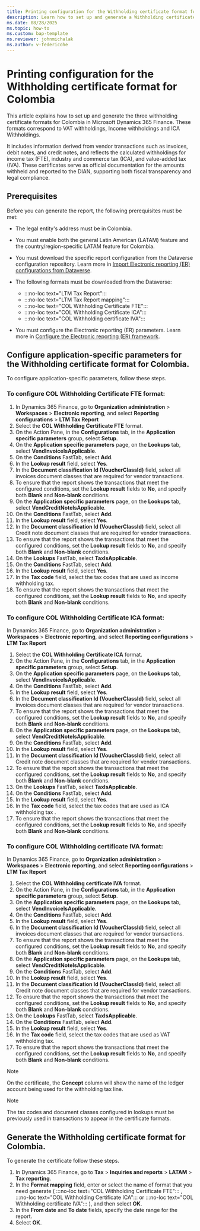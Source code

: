 ```yaml
---
title: Printing configuration for the Withholding certificate format for Colombia
description: Learn how to set up and generate a Withholding certificate format for Colombia.
ms.date: 08/28/2025
ms.topic: how-to
ms.custom: bap-template
ms.reviewer: johnmichalak
ms.author: v-federicohe
---
```


# Printing configuration for the Withholding certificate format for Colombia

This article explains how to set up and generate the three withholding certificate formats for Colombia in Microsoft Dynamics 365 Finance. These formats correspond to VAT withholdings, Income withholdings and ICA Withholdings.

It includes information derived from vendor transactions such as invoices, debit notes, and credit notes, and reflects the calculated withholdings for income tax (FTE), industry and commerce tax (ICA), and value-added tax (IVA). These certificates serve as official documentation for the amounts withheld and reported to the DIAN, supporting both fiscal transparency and legal compliance.

## Prerequisites

Before you can generate the report, the following prerequisites must be met:

- The legal entity's address must be in Colombia.
- You must enable both the general Latin American (LATAM) feature and the country/region-specific LATAM feature for Colombia.
- You must download the specific report configuration from the Dataverse configuration repository. Learn more in [Import Electronic reporting (ER) configurations from Dataverse](../global/workspace/gsw-import-er-config-dataverse.md).

- The following formats must be downloaded from the Dataverse:
    - :::no-loc text="LTM Tax Report":::
    - :::no-loc text="LTM Tax Report mapping":::
    - :::no-loc text="COL Withholding Certificate FTE":::
    - :::no-loc text="COL Withholding Certificate ICA":::
    - :::no-loc text="COL Withholding certificate IVA":::
   
- You must configure the Electronic reporting (ER) parameters. Learn more in [Configure the Electronic reporting (ER) framework](../../../fin-ops-core/dev-itpro/analytics/electronic-reporting-er-configure-parameters.md).

## Configure application-specific parameters for the Withholding certificate format for Colombia.
To configure application-specific parameters, follow these steps.

### To configure COL Withholding Certificate FTE format: 

1. In Dynamics 365 Finance, go to **Organization administration** \> **Workspaces** \> **Electronic reporting**, and select **Reporting configurations** \> **LTM Tax Report** 
1. Select the **COL Withholding Certificate FTE** format.
1. On the Action Pane, in the **Configurations** tab, in the **Application specific parameters** group, select **Setup**.
1. On the **Application specific parameters** page, on the **Lookups** tab, select **VendInvoiceIsApplicable**.
1. On the **Conditions** FastTab, select **Add**.
1. In the **Lookup result** field, select **Yes**.
1. In the **Document classification Id (VoucherClassId)** field, select all invoices document classes that are required for vendor transactions.
1. To ensure that the report shows the transactions that meet the configured conditions, set the **Lookup result** fields to **No**, and specify both **Blank** and **Non-blank** conditions.
 1. On the **Application specific parameters** page, on the **Lookups** tab, select **VendCreditNoteIsApplicable**.
1. On the **Conditions** FastTab, select **Add**.
1. In the **Lookup result** field, select **Yes**.
1. In the **Document classification Id (VoucherClassId)** field, select all Credit note document classes that are required for vendor transactions.
1. To ensure that the report shows the transactions that meet the configured conditions, set the **Lookup result** fields to **No**, and specify both **Blank** and **Non-blank** conditions.
1. On the **Lookups** FastTab, select **TaxIsApplicable**.
1. On the **Conditions** FastTab, select **Add**.
1. In the **Lookup result** field, select **Yes**.
1. In the **Tax code** field, select the tax codes that are used as income withholding tax.
1. To ensure that the report shows the transactions that meet the configured conditions, set the **Lookup result** fields to **No**, and specify both **Blank** and **Non-blank** conditions.

### To configure COL Withholding Certificate ICA format: 

In Dynamics 365 Finance, go to **Organization administration** \> **Workspaces** \> **Electronic reporting**, and select **Reporting configurations** \> **LTM Tax Report** 
1. Select the **COL Withholding Certificate ICA** format.
1. On the Action Pane, in the **Configurations** tab, in the **Application specific parameters** group, select **Setup**.
1. On the **Application specific parameters** page, on the **Lookups** tab, select **VendInvoiceIsApplicable**.
1. On the **Conditions** FastTab, select **Add**.
1. In the **Lookup result** field, select **Yes**.
1. In the **Document classification Id (VoucherClassId)** field, select all invoices document classes that are required for vendor transactions.
1. To ensure that the report shows the transactions that meet the configured conditions, set the **Lookup result** fields to **No**, and specify both **Blank** and **Non-blank** conditions.
 1. On the **Application specific parameters** page, on the **Lookups** tab, select **VendCreditNoteIsApplicable**.
1. On the **Conditions** FastTab, select **Add**.
1. In the **Lookup result** field, select **Yes**.
1. In the **Document classification Id (VoucherClassId)** field, select all Credit note document classes that are required for vendor transactions.
1. To ensure that the report shows the transactions that meet the configured conditions, set the **Lookup result** fields to **No**, and specify both **Blank** and **Non-blank** conditions.
1. On the **Lookups** FastTab, select **TaxIsApplicable**.
1. On the **Conditions** FastTab, select **Add**.
1. In the **Lookup result** field, select **Yes**.
1. In the **Tax code** field, select the tax codes that are used as ICA withholding tax .
1. To ensure that the report shows the transactions that meet the configured conditions, set the **Lookup result** fields to **No**, and specify both **Blank** and **Non-blank** conditions.

### To configure COL Withholding certificate IVA format: 

In Dynamics 365 Finance, go to **Organization administration** \> **Workspaces** \> **Electronic reporting**, and select **Reporting configurations** \> **LTM Tax Report** 
1. Select the **COL Withholding certificate IVA** format.
1. On the Action Pane, in the **Configurations** tab, in the **Application specific parameters** group, select **Setup**.
1. On the **Application specific parameters** page, on the **Lookups** tab, select **VendInvoiceIsApplicable**.
1. On the **Conditions** FastTab, select **Add**.
1. In the **Lookup result** field, select **Yes**.
1. In the **Document classification Id (VoucherClassId)** field, select all invoices document classes that are required for vendor transactions.
1. To ensure that the report shows the transactions that meet the configured conditions, set the **Lookup result** fields to **No**, and specify both **Blank** and **Non-blank** conditions.
 1. On the **Application specific parameters** page, on the **Lookups** tab, select **VendCreditNoteIsApplicable**.
1. On the **Conditions** FastTab, select **Add**.
1. In the **Lookup result** field, select **Yes**.
1. In the **Document classification Id (VoucherClassId)** field, select all Credit note document classes that are required for vendor transactions.
1. To ensure that the report shows the transactions that meet the configured conditions, set the **Lookup result** fields to **No**, and specify both **Blank** and **Non-blank** conditions.
1. On the **Lookups** FastTab, select **TaxIsApplicable**.
1. On the **Conditions** FastTab, select **Add**.
1. In the **Lookup result** field, select **Yes**.
1. In the **Tax code** field, select the tax codes that are used as VAT withholding tax.
1. To ensure that the report shows the transactions that meet the configured conditions, set the **Lookup result** fields to **No**, and specify both **Blank** and **Non-blank** conditions.

> [!NOTE]
> On the certificate, the **Concept** column will show the name of the ledger account being used for the withholding tax line.

> [!NOTE]
> The tax codes and document classes configured in lookups must be previously used in transactions to appear in the certificate formats.

## Generate the Withholding certificate format for Colombia.

To generate the certificate follow these steps.

1. In Dynamics 365 Finance, go to **Tax** \> **Inquiries and reports** \> **LATAM** \> **Tax reporting**.
1. In the **Format mapping** field, enter or select the name of format that you need generate ( :::no-loc text="COL Withholding Certificate FTE"::: , :::no-loc text="COL Withholding Certificate ICA"::: or :::no-loc text="COL Withholding certificate IVA"::: ),  and then select **OK**.
1. In the **From date** and **To date** fields, specify the date range for the report.
1. Select **OK**.
